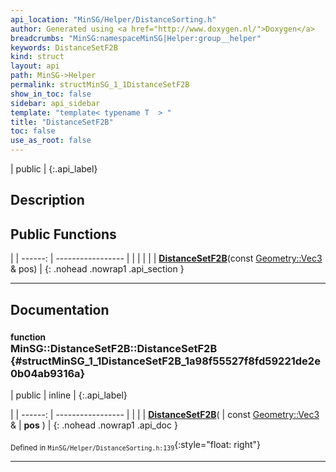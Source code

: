 ```yaml
---
api_location: "MinSG/Helper/DistanceSorting.h"
author: Generated using <a href="http://www.doxygen.nl/">Doxygen</a>
breadcrumbs: "MinSG:namespaceMinSG|Helper:group__helper"
keywords: DistanceSetF2B
kind: struct
layout: api
path: MinSG->Helper
permalink: structMinSG_1_1DistanceSetF2B
show_in_toc: false
sidebar: api_sidebar
template: "template< typename T  > "
title: "DistanceSetF2B"
toc: false
use_as_root: false
---
```


| public |
{:.api_label}

## Description





## Public Functions

|
| ------: | ----------------- |
|  | |
|  | **[DistanceSetF2B](#structMinSG_1_1DistanceSetF2B_1a98f55527f8fd59221de2e0b04ab9316a)**(const [Geometry::Vec3](namespaceGeometry#namespaceGeometry_1ab29e4544da9b15b5bf224cbf5b691313) & pos) |
{: .nohead .nowrap1 .api_section }


-------------------------------------------------------------------

## Documentation

### <small>function</small><br/> MinSG::DistanceSetF2B::DistanceSetF2B {#structMinSG_1_1DistanceSetF2B_1a98f55527f8fd59221de2e0b04ab9316a}

| public | inline |
{:.api_label}

|
| ------: | ----------------- |
|  |
|  **[DistanceSetF2B](#structMinSG_1_1DistanceSetF2B_1a98f55527f8fd59221de2e0b04ab9316a)**( | const [Geometry::Vec3](namespaceGeometry#namespaceGeometry_1ab29e4544da9b15b5bf224cbf5b691313) & | **pos** ) |
{: .nohead .nowrap1 .api_doc }





<sub>Defined in `MinSG/Helper/DistanceSorting.h:139`</sub>{:style="float: right"}

-------------------------------------------------------------------

